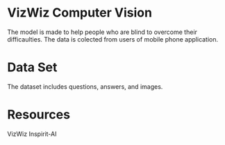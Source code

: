 # VizWiz Computer Vision

The model is made to help people who are blind to overcome their difficaulties.
The data is colected from users of mobile phone application.

# Data Set
The dataset includes questions, answers, and images.

# Resources
VizWiz
Inspirit-AI
